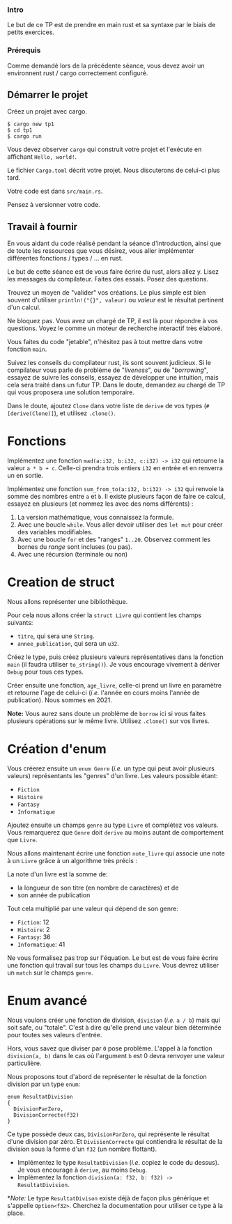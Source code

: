 ### Intro

Le but de ce TP est de prendre en main rust et sa syntaxe par le biais de petits exercices.

### Prérequis

Comme demandé lors de la précédente séance, vous devez avoir un environnent rust / cargo correctement configuré.

## Démarrer le projet

Créez un projet avec cargo.

```
$ cargo new tp1
$ cd tp1
$ cargo run
```

Vous devez observer `cargo` qui construit votre projet et l'exécute en affichant `Hello, world!`.

Le fichier `Cargo.toml` décrit votre projet. Nous discuterons de celui-ci plus tard.

Votre code est dans `src/main.rs`.

Pensez à versionner votre code.

## Travail à fournir

En vous aidant du code réalisé pendant la séance d'introduction, ainsi que de toute les ressources que vous désirez, vous aller implémenter différentes fonctions / types / ... en rust.

Le but de cette séance est de vous faire écrire du rust, alors allez y. Lisez les messages du compilateur. Faites des essais. Posez des questions.

Trouvez un moyen de "valider" vos créations. Le plus simple est bien souvent d'utiliser `println!("{}", valeur)` ou *valeur* est le résultat pertinent d'un calcul.

Ne bloquez pas. Vous avez un chargé de TP, il est là pour répondre à vos questions. Voyez le comme un moteur de recherche interactif très élaboré.

Vous faites du code "jetable", n'hésitez pas à tout mettre dans votre fonction `main`.

Suivez les conseils du compilateur rust, ils sont souvent judicieux. Si le compilateur vous parle de problème de "*liveness*", ou de "*borrowing*", essayez de suivre les conseils, essayez de développer une intuition, mais cela sera traité dans un futur TP. Dans le doute, demandez au chargé de TP qui vous proposera une solution temporaire.

Dans le doute, ajoutez `Clone` dans votre liste de `derive` de vos types (`#[derive(Clone)]`), et utilisez `.clone()`.

# Fonctions

Implémentez une fonction `mad(a:i32, b:i32, c:i32) -> i32` qui retourne la valeur `a * b + c`. Celle-ci prendra trois entiers `i32` en entrée et en renverra un en sortie.

Implémentez une fonction `sum_from_to(a:i32, b:i32) -> i32` qui renvoie la somme des nombres entre `a` et `b`. Il existe plusieurs façon de faire ce calcul, essayez en plusieurs (et nommez les avec des noms différents) :

  1. La version mathématique, vous connaissez la formule.
  1. Avec une boucle `while`. Vous aller devoir utiliser des `let mut` pour créer des variables modifiables.
  1. Avec une boucle `for` et des "ranges" `1..20`. Observez comment les bornes du *range* sont incluses (ou pas).
  1. Avec une récursion (terminale ou non)

# Creation de struct

Nous allons représenter une bibliothèque.

Pour cela nous allons créer la `struct Livre` qui contient les champs suivants:

- `titre`, qui sera une `String`.
- `annee_publication`, qui sera un `u32`.

Créez le type, puis créez plusieurs valeurs représentatives dans la fonction `main` (il faudra utiliser `to_string()`). Je vous encourage vivement à dériver `Debug` pour tous ces types.

Créer ensuite une fonction, `age_livre`, celle-ci prend un livre en paramètre et retourne l'age de celui-ci (*i.e.* l'année en cours moins l'année de publication). Nous sommes en 2021.

**Note:** Vous aurez sans doute un problème de `borrow` ici si vous faites plusieurs opérations sur le même livre. Utilisez `.clone()` sur vos livres.

# Création d'enum

Vous créerez ensuite un `enum Genre` (*i.e.* un type qui peut avoir plusieurs valeurs) représentants les "genres" d'un livre. Les valeurs possible étant:

- `Fiction`
- `Histoire`
- `Fantasy`
- `Informatique`

Ajoutez ensuite un champs `genre` au type `Livre` et complétez vos valeurs. Vous remarquerez que `Genre` doit `derive` au moins autant de comportement que `Livre`.

Nous allons maintenant écrire une fonction `note_livre` qui associe une note à un `Livre` grâce à un algorithme très précis :

La note d'un livre est la somme de:

- la longueur de son titre (en nombre de caractères) et de
- son année de publication

Tout cela multiplié par une valeur qui dépend de son genre:

- `Fiction`: 12
- `Histoire`: 2
- `Fantasy`: 36
- `Informatique`: 41

Ne vous formalisez pas trop sur l'équation. Le but est de vous faire écrire une fonction qui travail sur tous les champs du `Livre`. Vous devrez utiliser un `match` sur le champs `genre`.

# Enum avancé

Nous voulons créer une fonction de division, `division` (*i.e.* `a / b`) mais qui soit safe, ou "totale". C'est à dire qu'elle prend une valeur bien déterminée pour toutes ses valeurs d'entrée.

Hors, vous savez que diviser par `0` pose problème. L'appel à la fonction `division(a, b)` dans le cas où l'argument `b` est 0 devra renvoyer une valeur particulière.

Nous proposons tout d'abord de représenter le résultat de la fonction division par un type `enum`:

```
enum ResultatDivision
{
  DivisionParZero,
  DivisionCorrecte(f32)
}
```

Ce type possède deux cas, `DivisionParZero`, qui représente le résultat d'une division par zéro. Et `DivisionCorrecte` qui contiendra le résultat de la division sous la forme d'un `f32` (un nombre flottant).

- Implémentez le type `ResultatDivision` (*i.e*. copiez le code du dessus). Je vous encourage à `derive`, au moins `Debug`.
- Implémentez la fonction `division(a: f32, b: f32) -> ResultatDivision`. 


**Note:* Le type `ResultatDivison` existe déjà de façon plus générique et s'appelle `Option<f32>`. Cherchez la documentation pour utiliser ce type à la place.
